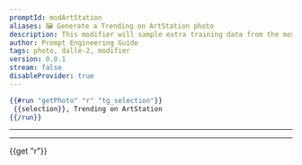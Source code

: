 ```yaml
---
promptId: modArtStation
aliases: 🖼️ Generate a Trending on ArtStation photo
description: This modifier will sample extra training data from the most-liked artwork from the website ArtStation. Images which trend on ArtStation are usually very visually-appealing as it means the ArtStation community enjoys those images, so filtering the data to produce images similar to those will greatly increase the quality of the generated art.
author: Prompt Engineering Guide
tags: photo, dalle-2, modifier
version: 0.0.1
stream: false
disableProvider: true
---
```

```handlebars
{{#run "getPhoto" "r" "tg_selection"}}
 {{selection}}, Trending on ArtStation
{{/run}}
```
***
***
{{get "r"}}